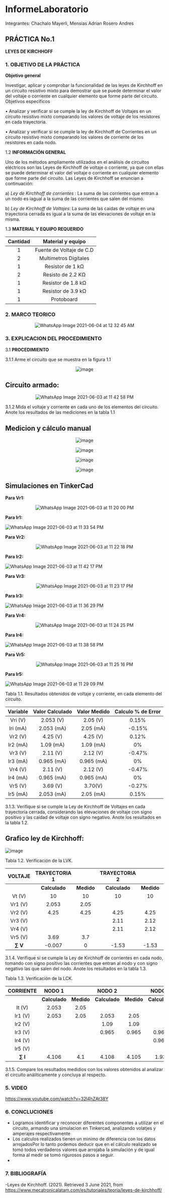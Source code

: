# InformeLaboratorio

Integrantes: Chachalo Mayerli, Mensias Adrian Rosero Andres

## **PRÁCTICA No.1**

**LEYES DE KIRCHHOFF**

### 1.  OBJETIVO DE LA PRÁCTICA

**Objetivo general** 

Investigar, aplicar y comprobar la funcionalidad de las leyes de Kirchhoff en un circuito resistivo mixto para demostrar que se puede determinar el valor del voltaje o corriente en cualquier elemento que forme parte del circuito.  
Objetivos específicos 

•	Analizar y verificar si se cumple la ley de Kirchhoff de Voltajes en un circuito resistivo mixto comparando los valores de voltaje de los resistores en cada trayectoria.

•	Analizar y verificar si se cumple la ley de Kirchhoff de Corrientes en un circuito resistivo mixto comparando los valores de corriente de los resistores en cada nodo.
 

  1.2 **INFORMACIÓN GENERAL**
  
  Uno de los métodos ampliamente utilizados en el análisis de circuitos eléctricos son las Leyes de Kirchhoff
  de voltaje o corriente, ya que con ellas se puede determinar el valor del voltaje o corriente en cualquier 
  elemento que forme parte del circuito. Las Leyes de Kirchhoff se enuncian a continuación:
  
  a) _Ley de Kirchhoff de corrientes_ : La suma de las corrientes que entran a un 
  nodo es iagual a la suma de las corrientes que salen del mismo.
  
  b) _Ley de Kirchhoff de Voltajes_: La suma de las caídas de voltaje en una 
  trayectoria cerrada es igual a la suma de las elevaciones de voltaje en la
  misma.
  
   1.3 **MATERIAL Y EQUIPO REQUERIDO**
   
   | **Cantidad** | **Material y equipo** |
   | :--: |:---:|
   | 1 | Fuente de Voltaje de C.D |
   | 2 | Multímetros Digitales |
   | 1 | Resistor de 1 kΩ |
   | 2 | Resisto de 2.2 KΩ |
   | 1 | Resistor de 1.8 kΩ| 
   | 1 | Resistor de 3.9 kΩ |
   | 1 | Protoboard | 
   

### 2.  MARCO TEORICO

<div align="center">
  
![WhatsApp Image 2021-06-04 at 12 32 45 AM](https://user-images.githubusercontent.com/85126275/120751670-08825b80-c4ce-11eb-9516-9327481cae8c.jpeg)

</div>

### 3.  EXPLICACION DEL PROCEDIMIENTO 

 3.1 **PROCEDIMIENTO**
   
   3.1.1 Arme el circuito que se muestra en la figura 1.1 
   
   <div align="center"> 
  
  ![image](https://user-images.githubusercontent.com/85126275/120686965-27013c00-c467-11eb-84c4-325e327332ac.png)
  
   </div>
   
  ## Circuito armado:
  
   <div align="center">
  
  ![WhatsApp Image 2021-06-03 at 11 42 58 PM](https://user-images.githubusercontent.com/85126275/120747532-c1dd3300-c4c6-11eb-8c22-7e13a76a497a.jpeg)
  
   </div>
   
   3.1.2 Mida el voltaje y corriente en cada uno de los elementos del circuito. Anote los resultados de las mediciones en la tabla 1.1 
   
   ## Medicion y cálculo manual 
   
   <div align="center">
  
  ![image](https://user-images.githubusercontent.com/85126275/120755291-682f3580-c4d3-11eb-8f9d-a32b3e0fe6f0.png)

  </div>
  
  
  <div align="center">
  
  ![image](https://user-images.githubusercontent.com/85126275/120756597-0e2f6f80-c4d5-11eb-9f2f-4d3d17457e54.png)

  </div>
  
  
  <div align="center">
  
  ![image](https://user-images.githubusercontent.com/85126275/120757210-dd036f00-c4d5-11eb-87f2-531ec7e7446d.png)

  </div>
  
  
  <div align="center">
  
  ![image](https://user-images.githubusercontent.com/85126275/120758760-d675f700-c4d7-11eb-8169-6e7eed420cde.png)

  </div>
  
  
   ## Simulaciones en TinkerCad
   
   **Para Vr1:** 
    <div align="center"> 
  
   ![WhatsApp Image 2021-06-03 at 11 20 00 PM](https://user-images.githubusercontent.com/85126275/120746768-78d8af00-c4c5-11eb-97c6-3bdfb38fcdb3.jpeg)
     
   </div>
    
   **Para Ir1:** 
   
   <div aling ="center">
  
  ![WhatsApp Image 2021-06-03 at 11 33 54 PM](https://user-images.githubusercontent.com/85126275/120747186-395e9280-c4c6-11eb-9027-8af72046d17d.jpeg)
 
   </div>
   
   **Para Vr2:** 
   
   <div align="center"> 
  
  ![WhatsApp Image 2021-06-03 at 11 22 18 PM](https://user-images.githubusercontent.com/85126275/120748328-3664a180-c4c8-11eb-8c51-e4727e4365f4.jpeg)
     
   </div>
    
   **Para Ir2:** 
   
   <div aling ="center">
  
  ![WhatsApp Image 2021-06-03 at 11 42 17 PM](https://user-images.githubusercontent.com/85126275/120748129-e1289000-c4c7-11eb-99fc-07c046a08d7b.jpeg)
 
   </div>
   
   **Para Vr3:**
   
   <div align="center"> 
  
  ![WhatsApp Image 2021-06-03 at 11 23 17 PM](https://user-images.githubusercontent.com/85126275/120748311-2f3d9380-c4c8-11eb-9e80-5f9a8d4806ab.jpeg)
     
   </div>
    
  **Para Ir3:**
   
   <div aling ="center">
  
  ![WhatsApp Image 2021-06-03 at 11 36 29 PM](https://user-images.githubusercontent.com/85126275/120748227-0a492080-c4c8-11eb-818d-078de25a3269.jpeg)
 
   </div>
   
   **Para Vr4:** 
   
   <div align="center"> 
  
  ![WhatsApp Image 2021-06-03 at 11 24 25 PM](https://user-images.githubusercontent.com/85126275/120748284-264cc200-c4c8-11eb-82a7-b198158977cd.jpeg)
     
   </div>
    
   **Para Ir4:** 
   
   <div aling ="center">
  
  ![WhatsApp Image 2021-06-03 at 11 38 58 PM](https://user-images.githubusercontent.com/85126275/120748200-fef5f500-c4c7-11eb-9f6f-29e40cf4adb7.jpeg)
 
   </div>
   
   **Para Vr5:** 
   
   <div align="center"> 
  
  ![WhatsApp Image 2021-06-03 at 11 25 16 PM](https://user-images.githubusercontent.com/85126275/120748275-1fbe4a80-c4c8-11eb-8888-12a4c344b7b1.jpeg)
     
   </div>
    
   **Para Ir5:** 
   
   <div aling ="center">
  
  ![WhatsApp Image 2021-06-03 at 11 29 09 PM](https://user-images.githubusercontent.com/85126275/120748254-18973c80-c4c8-11eb-88a1-60ab12cafb5c.jpeg)
 
   </div>
   
   
   Tabla 1.1. Resultados obtenidos de voltaje y corriente, en cada elemento del circuito.
  
  <div align="center"> 
  
   | **Variable** | **Valor Calculado** | **Valor Medido**| **Calculo % de Error** |
   | :---: | :---: | :---: | :---: |
   | Vri (V) | 2.053 (V)| 2.05 (V) | 0.15% |
   | Iri (mA) | 2.053 (mA)| 2.05 (mA) | -0.15% |
   | Vr2 (V) | 4.25 (V) | 4.25 (V) | 0.12% | 
   | Ir2 (mA) | 1.09 (mA) | 1.09 (mA) | 0% |
   | Vr3 (V) | 2.11 (V) | 2.12 (V) | -0.47% |
   | Ir3 (mA) | 0.965 (mA) | 0.965 (mA) | 0% |
   | Vr4 (V) | 2.11 (V) | 2.12 (V) | -0.47% |
   | Ir4 (mA) | 0.965 (mA) | 0.965 (mA) | 0% |
   | Vr5 (V) | 3.69 (V) | 3.70(V) | -0.27% |
   | Ir5 (mA) | 2.053 (mA) | 2.05 (mA)| 0.15% |
   
  </div>
  
   3.1.3. Verifique si se cumple la Ley de Kirchhoff de Voltajes en cada trayectoria cerrada, considerando las elevaciones 
   de voltaje con signo positivo y las caídad de voltaje con signo negativo. Anote los resultados en la tabla 1.2.
   
  ## Grafico ley de Kirchhoff:
   
   <div aling ="center">
  
   ![image](https://user-images.githubusercontent.com/85126275/120749836-e1765a80-c4ca-11eb-9b2a-fab4ed9ec3b6.png)

   </div>
   
   Tabla 1.2. Verificación de la LVK.
   
   | **VOLTAJE** | **TRAYECTORIA 1** |            | **TRAYECTORIA 2** |       | **TRAYECTORIA 3**|         |
   | :---: | :---: | :---: | :---:| :---:| :---:| :---:| 
   |             | **Calculado** | **Medido**|**Calculado** | **Medido**|**Calculado** | **Medido**|
   | Vt (V)| 10| 10 | 10 | 10 | 10 | 10 |
   | Vr1 (V)| 2.053 | 2.05 |    |   |  2.053 | 2.05 |
   | Vr2 (V)| 4.25 | 4.25 | 4.25 | 4.25 |
   | Vr3 (V)|    |    | 2.11 | 2.12 | 2.11 | 2.12 |
   | Vr4 (V)|    |    | 2.11 | 2.12 | 2.11 | 2.12 |
   | Vr5 (V)| 3.69 | 3.7 |   |    | 3.69 | 3.7 | 
   | **∑ V** | -0.007 | 0 | -1.53 | -1.53 | -0.037 | -0.01 |
   
   
   3.1.4. Verifique si se cumple la Ley de Kirchhoff de corrientes en cada nodo, tomando con signo positivo las corrientes que entran al nodo y con signo negativo las que salen    del nodo. Anote los resultados en la tabla 1.3.
   
   Tabla 1.3. Verificación de la LCK.
   
   | **CORRIENTE** | **NODO 1** |            | **NODO 2** |       | **NODO 3**|         | **NODO 4**|         | **NODO 5**|         |
   | :---: | :---: | :---: | :---:| :---:| :---:| :---:| :---:| :---:| :---:| :---:| 
   |             | **Calculado** | **Medido**|**Calculado** | **Medido**|**Calculado** | **Medido**|**Calculado** | **Medido**|**Calculado** | **Medido**|
   | It (V)|            2.053    |    2.05   |              |           |              |           |              |           |              |           |
   | Ir1 (V)|           2.053    |    2.05   |    2.053     |    2.05   |              |           |              |           |              |           | 
   | Ir2 (V)|                    |           |    1.09      |   1.09    |              |           |    1.09      |   1.09    |              |           |
   | Ir3 (V)|                    |           |   0.965      |    0.965  |    0.965     |    0.965  |              |           |              |           |
   | Ir4 (V)|                    |           |              |           |    0.965     |    0.965  |   0.965      |    0.965  |              |           |
   | Ir5 (V)|                    |           |              |           |              |           |    2.053     |    2.05   |    2.053     |    2.05   |
   | **∑ I** |          4.106    |    4.1    |     4.108    |    4.105  |      1.93    |     1.93  |      4.108   |   4.105   |    2.053     |    2.05   | 

3.1.5. Compare los resultados medidios con los valores obtenidos al analizar el circuito análiticamente y concluya al respecto.

### 5.  VIDEO

https://www.youtube.com/watch?v=32l4hZAt38Y

### 6.  CONCLUCIONES 

- Logramos identificar y reconocer diferentes componentes a utilizar en el circuito, armando una simulacion en Tinkercad, analizando volatjes y amperajes respectivamente
- Los calculos realizados tienen un minimo de diferencia con los datos arrojadosPor lo tanto podemos deducir que en el cálculo realizado se tomó todos verdaderos valores que arrojaba la simulación y de igual forma al medir se tomó rigurosos pasos a seguir.
-

### 7.  BIBLIOGRAFÍA

-Leyes de Kirchhoff. (2021). Retrieved 3 June 2021, from https://www.mecatronicalatam.com/es/tutoriales/teoria/leyes-de-kirchhoff/
